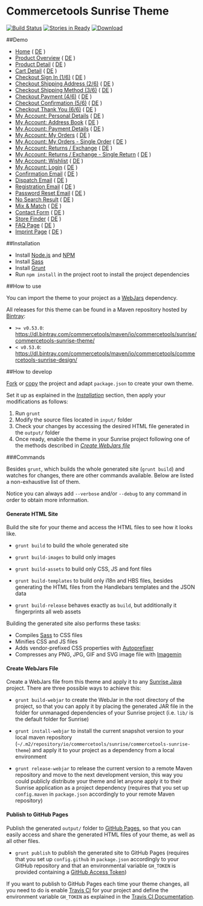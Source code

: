 # Commercetools Sunrise Theme

[![Build Status](https://travis-ci.org/sphereio/commercetools-sunrise-theme.png?branch=master)](https://travis-ci.org/sphereio/commercetools-sunrise-theme) [![Stories in Ready](https://badge.waffle.io/sphereio/commercetools-sunrise-theme.png?label=ready&title=Ready)](https://waffle.io/sphereio/commercetools-sunrise-theme) [ ![Download](https://api.bintray.com/packages/commercetools/maven/commercetools-sunrise-theme/images/download.svg) ](https://bintray.com/commercetools/maven/commercetools-sunrise-theme/_latestVersion)

##Demo
- [Home](http://sphereio.github.io/commercetools-sunrise-theme/site/en/home.html) ( [DE](http://sphereio.github.io/commercetools-sunrise-theme/site/de/home.html) )
- [Product Overview](http://sphereio.github.io/commercetools-sunrise-theme/site/en/pop.html) ( [DE](http://sphereio.github.io/commercetools-sunrise-theme/site/de/pop.html) )
- [Product Detail](http://sphereio.github.io/commercetools-sunrise-theme/site/en/pdp.html) ( [DE](http://sphereio.github.io/commercetools-sunrise-theme/site/de/pdp.html) )
- [Cart Detail](http://sphereio.github.io/commercetools-sunrise-theme/site/en/cart.html) ( [DE](http://sphereio.github.io/commercetools-sunrise-theme/site/de/cart.html) )
- [Checkout Sign In (1/6)](http://sphereio.github.io/commercetools-sunrise-theme/site/en/checkout-signin.html) ( [DE](http://sphereio.github.io/commercetools-sunrise-theme/site/de/checkout-signin.html) )
- [Checkout Shipping Address (2/6)](http://sphereio.github.io/commercetools-sunrise-theme/site/en/checkout-address.html) ( [DE](http://sphereio.github.io/commercetools-sunrise-theme/site/de/checkout-address.html) )
- [Checkout Shipping Method (3/6)](http://sphereio.github.io/commercetools-sunrise-theme/site/en/checkout-shipping.html) ( [DE](http://sphereio.github.io/commercetools-sunrise-theme/site/de/checkout-shipping.html) )
- [Checkout Payment (4/6)](http://sphereio.github.io/commercetools-sunrise-theme/site/en/checkout-payment.html) ( [DE](http://sphereio.github.io/commercetools-sunrise-theme/site/de/checkout-payment.html) )
- [Checkout Confirmation (5/6)](http://sphereio.github.io/commercetools-sunrise-theme/site/en/checkout-confirmation.html) ( [DE](http://sphereio.github.io/commercetools-sunrise-theme/site/de/checkout-confirmation.html) )
- [Checkout Thank You (6/6)](http://sphereio.github.io/commercetools-sunrise-theme/site/en/checkout-thankyou.html) ( [DE](http://sphereio.github.io/commercetools-sunrise-theme/site/de/checkout-thankyou.html) )
- [My Account: Personal Details](http://sphereio.github.io/commercetools-sunrise-theme/site/en/my-account-personal-details.html) ( [DE](http://sphereio.github.io/commercetools-sunrise-theme/site/de/my-account-personal-details.html) )
- [My Account: Address Book](http://sphereio.github.io/commercetools-sunrise-theme/site/en/my-account-address-book.html) ( [DE](http://sphereio.github.io/commercetools-sunrise-theme/site/de/my-account-address-book.html) )
- [My Account: Payment Details](http://sphereio.github.io/commercetools-sunrise-theme/site/en/my-account-payment-details.html) ( [DE](http://sphereio.github.io/commercetools-sunrise-theme/site/de/my-account-payment-details.html) )
- [My Account: My Orders](http://sphereio.github.io/commercetools-sunrise-theme/site/en/my-account-my-orders.html) ( [DE](http://sphereio.github.io/commercetools-sunrise-theme/site/de/my-account-my-orders.html) )
- [My Account: My Orders - Single Order](http://sphereio.github.io/commercetools-sunrise-theme/site/en/my-account-my-orders-order.html) ( [DE](http://sphereio.github.io/commercetools-sunrise-theme/site/de/my-account-my-orders-order.html) )
- [My Account: Returns / Exchange](http://sphereio.github.io/commercetools-sunrise-theme/site/en/my-account-returns-exchange.html) ( [DE](http://sphereio.github.io/commercetools-sunrise-theme/site/de/my-account-returns-exchange.html) )
- [My Account: Returns / Exchange - Single Return](http://sphereio.github.io/commercetools-sunrise-theme/site/en/my-account-returns-exchange-order.html) ( [DE](http://sphereio.github.io/commercetools-sunrise-theme/site/de/my-account-returns-exchange-order.html) )
- [My Account: Wishlist](http://sphereio.github.io/commercetools-sunrise-theme/site/en/my-account-wishlist.html) ( [DE](http://sphereio.github.io/commercetools-sunrise-theme/site/de/my-account-wishlist.html) )
- [My Account: Login](http://sphereio.github.io/commercetools-sunrise-theme/site/en/my-account-login.html) ( [DE](http://sphereio.github.io/commercetools-sunrise-theme/site/de/my-account-login.html) )
- [Confirmation Email](http://sphereio.github.io/commercetools-sunrise-theme/site/en/confirmation-email.html) ( [DE](http://sphereio.github.io/commercetools-sunrise-theme/site/de/confirmation-email.html) )
- [Dispatch Email](http://sphereio.github.io/commercetools-sunrise-theme/site/en/dispatch-email.html) ( [DE](http://sphereio.github.io/commercetools-sunrise-theme/site/de/dispatch-email.html) )
- [Registration Email](http://sphereio.github.io/commercetools-sunrise-theme/site/en/registration-email.html) ( [DE](http://sphereio.github.io/commercetools-sunrise-theme/site/de/registration-email.html) )
- [Password Reset Email](http://sphereio.github.io/commercetools-sunrise-theme/site/en/password-reset-email.html) ( [DE](http://sphereio.github.io/commercetools-sunrise-theme/site/de/password-reset-email.html) )
- [No Search Result](http://sphereio.github.io/commercetools-sunrise-theme/site/en/no-search-result.html) ( [DE](http://sphereio.github.io/commercetools-sunrise-theme/site/de/no-search-result.html) )
- [Mix & Match](http://sphereio.github.io/commercetools-sunrise-theme/site/en/mix-match.html) ( [DE](http://sphereio.github.io/commercetools-sunrise-theme/site/de/mix-match.html) )
- [Contact Form](http://sphereio.github.io/commercetools-sunrise-theme/site/en/contact-form.html) ( [DE](http://sphereio.github.io/commercetools-sunrise-theme/site/de/contact-form.html) )
- [Store Finder](http://sphereio.github.io/commercetools-sunrise-theme/site/en/store-finder.html) ( [DE](http://sphereio.github.io/commercetools-sunrise-theme/site/de/store-finder.html) )
- [FAQ Page](http://sphereio.github.io/commercetools-sunrise-theme/site/en/faq.html) ( [DE](http://sphereio.github.io/commercetools-sunrise-theme/site/de/faq.html) )
- [Imprint Page](http://sphereio.github.io/commercetools-sunrise-theme/site/en/imprint.html) ( [DE](http://sphereio.github.io/commercetools-sunrise-theme/site/de/imprint.html) )

##Installation

- Install [Node.js](https://nodejs.org/) and [NPM](https://www.npmjs.com/)
- Install [Sass](http://sass-lang.com/install)
- Install [Grunt](http://gruntjs.com/getting-started)
- Run `npm install` in the project root to install the project dependencies

##How to use

You can import the theme to your project as a [WebJars](http://www.webjars.org/) dependency.

All releases for this theme can be found in a Maven repository hosted by [Bintray](https://bintray.com/):
- `>= v0.53.0`: https://dl.bintray.com/commercetools/maven/io/commercetools/sunrise/commercetools-sunrise-theme/
- `< v0.53.0`: https://dl.bintray.com/commercetools/maven/io/commercetools/commercetools-sunrise-design/

##How to develop

[Fork](https://help.github.com/articles/fork-a-repo/) or [copy](https://help.github.com/articles/duplicating-a-repository/) the project and adapt `package.json` to create your own theme.

Set it up as explained in the _[Installation](#installation)_ section, then apply your modifications as follows:

1. Run `grunt`
2. Modify the source files located in `input/` folder
3. Check your changes by accessing the desired HTML file generated in the `output/` folder
4. Once ready, enable the theme in your Sunrise project following one of the methods described in _[Create WebJars file](#create-webjars-file)_

###Commands

Besides `grunt`, which builds the whole generated site (`grunt build`) and watches for changes, there are other commands available. Below are listed a non-exhaustive list of them.

Notice you can always add `--verbose` and/or `--debug` to any command in order to obtain more information.

#### Generate HTML Site

Build the site for your theme and access the HTML files to see how it looks like. 

- `grunt build` to build the whole generated site

- `grunt build-images` to build only images

- `grunt build-assets` to build only CSS, JS and font files

- `grunt build-templates` to build only i18n and HBS files, besides generating the HTML files from the Handlebars templates and the JSON data

- `grunt build-release` behaves exactly as `build`, but additionally it fingerprints all web assets

Building the generated site also performs these tasks:
- Compiles [Sass](http://sass-lang.com/) to CSS files
- Minifies CSS and JS files
- Adds vendor-prefixed CSS properties with [Autoprefixer](https://github.com/postcss/autoprefixer)
- Compresses any PNG, JPG, GIF and SVG image file with [Imagemin](https://github.com/imagemin/imagemin)

#### Create WebJars File

Create a WebJars file from this theme and apply it to any [Sunrise Java](https://github.com/sphereio/commercetools-sunrise-java) project. There are three possible ways to achieve this:

- `grunt build-webjar` to create the WebJar in the root directory of the project, so that you can apply it by placing the generated JAR file in the folder for unmanaged dependencies of your Sunrise project (i.e. `lib/` is the default folder for Sunrise)

- `grunt install-webjar` to install the current snapshot version to your local maven repository (`~/.m2/repository/io/commercetools/sunrise/commercetools-sunrise-theme`) and apply it to your project as a dependency from a local environment

- `grunt release-webjar` to release the current version to a remote Maven repository and move to the next development version, this way you could publicly distribute your theme and let anyone apply it to their Sunrise application as a project dependency (requires that you set up `config.maven` in `package.json` accordingly to your remote Maven repository)

#### Publish to GitHub Pages

Publish the generated `output/` folder to [GitHub Pages](https://pages.github.com/), so that you can easily access and share the generated HTML files of your theme, as well as all other files.

- `grunt publish` to publish the generated site to GitHub Pages (requires that you set up `config.github` in `package.json` accordingly to your GitHub repository and that an environmental variable `GH_TOKEN` is provided containing a [GitHub Access Token](https://help.github.com/articles/creating-an-access-token-for-command-line-use/))

If you want to publish to GitHub Pages each time your theme changes, all you need to do is enable [Travis CI](https://travis-ci.org/) for your project and define the environment variable `GH_TOKEN` as explained in the [Travis CI Documentation](https://docs.travis-ci.com/user/environment-variables).
